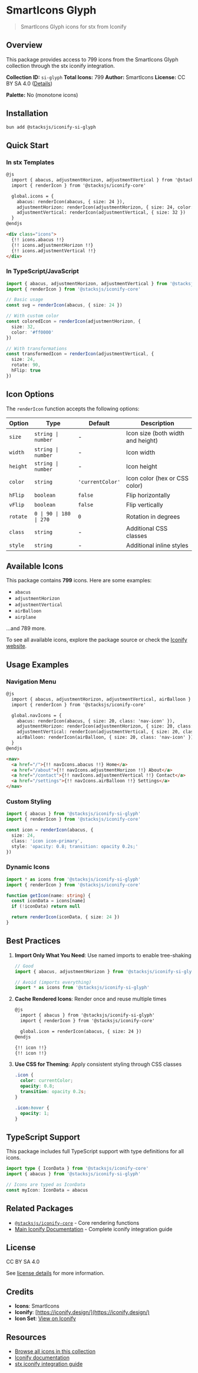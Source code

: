 # SmartIcons Glyph

> SmartIcons Glyph icons for stx from Iconify

## Overview

This package provides access to 799 icons from the SmartIcons Glyph collection through the stx iconify integration.

**Collection ID:** `si-glyph`
**Total Icons:** 799
**Author:** SmartIcons
**License:** CC BY SA 4.0 ([Details](https://creativecommons.org/licenses/by-sa/4.0/))

**Palette:** No (monotone icons)

## Installation

```bash
bun add @stacksjs/iconify-si-glyph
```

## Quick Start

### In stx Templates

```html
@js
  import { abacus, adjustmentHorizon, adjustmentVertical } from '@stacksjs/iconify-si-glyph'
  import { renderIcon } from '@stacksjs/iconify-core'

  global.icons = {
    abacus: renderIcon(abacus, { size: 24 }),
    adjustmentHorizon: renderIcon(adjustmentHorizon, { size: 24, color: '#4a90e2' }),
    adjustmentVertical: renderIcon(adjustmentVertical, { size: 32 })
  }
@endjs

<div class="icons">
  {!! icons.abacus !!}
  {!! icons.adjustmentHorizon !!}
  {!! icons.adjustmentVertical !!}
</div>
```

### In TypeScript/JavaScript

```typescript
import { abacus, adjustmentHorizon, adjustmentVertical } from '@stacksjs/iconify-si-glyph'
import { renderIcon } from '@stacksjs/iconify-core'

// Basic usage
const svg = renderIcon(abacus, { size: 24 })

// With custom color
const coloredIcon = renderIcon(adjustmentHorizon, {
  size: 32,
  color: '#ff0000'
})

// With transformations
const transformedIcon = renderIcon(adjustmentVertical, {
  size: 24,
  rotate: 90,
  hFlip: true
})
```

## Icon Options

The `renderIcon` function accepts the following options:

| Option | Type | Default | Description |
|--------|------|---------|-------------|
| `size` | `string \| number` | - | Icon size (both width and height) |
| `width` | `string \| number` | - | Icon width |
| `height` | `string \| number` | - | Icon height |
| `color` | `string` | `'currentColor'` | Icon color (hex or CSS color) |
| `hFlip` | `boolean` | `false` | Flip horizontally |
| `vFlip` | `boolean` | `false` | Flip vertically |
| `rotate` | `0 \| 90 \| 180 \| 270` | `0` | Rotation in degrees |
| `class` | `string` | - | Additional CSS classes |
| `style` | `string` | - | Additional inline styles |

## Available Icons

This package contains **799** icons. Here are some examples:

- `abacus`
- `adjustmentHorizon`
- `adjustmentVertical`
- `airBalloon`
- `airplane`

...and 789 more.

To see all available icons, explore the package source or check the [Iconify website](https://icon-sets.iconify.design/si-glyph/).

## Usage Examples

### Navigation Menu

```html
@js
  import { abacus, adjustmentHorizon, adjustmentVertical, airBalloon } from '@stacksjs/iconify-si-glyph'
  import { renderIcon } from '@stacksjs/iconify-core'

  global.navIcons = {
    abacus: renderIcon(abacus, { size: 20, class: 'nav-icon' }),
    adjustmentHorizon: renderIcon(adjustmentHorizon, { size: 20, class: 'nav-icon' }),
    adjustmentVertical: renderIcon(adjustmentVertical, { size: 20, class: 'nav-icon' }),
    airBalloon: renderIcon(airBalloon, { size: 20, class: 'nav-icon' })
  }
@endjs

<nav>
  <a href="/">{!! navIcons.abacus !!} Home</a>
  <a href="/about">{!! navIcons.adjustmentHorizon !!} About</a>
  <a href="/contact">{!! navIcons.adjustmentVertical !!} Contact</a>
  <a href="/settings">{!! navIcons.airBalloon !!} Settings</a>
</nav>
```

### Custom Styling

```typescript
import { abacus } from '@stacksjs/iconify-si-glyph'
import { renderIcon } from '@stacksjs/iconify-core'

const icon = renderIcon(abacus, {
  size: 24,
  class: 'icon icon-primary',
  style: 'opacity: 0.8; transition: opacity 0.2s;'
})
```

### Dynamic Icons

```typescript
import * as icons from '@stacksjs/iconify-si-glyph'
import { renderIcon } from '@stacksjs/iconify-core'

function getIcon(name: string) {
  const iconData = icons[name]
  if (!iconData) return null

  return renderIcon(iconData, { size: 24 })
}
```

## Best Practices

1. **Import Only What You Need**: Use named imports to enable tree-shaking
   ```typescript
   // Good
   import { abacus, adjustmentHorizon } from '@stacksjs/iconify-si-glyph'

   // Avoid (imports everything)
   import * as icons from '@stacksjs/iconify-si-glyph'
   ```

2. **Cache Rendered Icons**: Render once and reuse multiple times
   ```html
   @js
     import { abacus } from '@stacksjs/iconify-si-glyph'
     import { renderIcon } from '@stacksjs/iconify-core'

     global.icon = renderIcon(abacus, { size: 24 })
   @endjs

   {!! icon !!}
   {!! icon !!}
   ```

3. **Use CSS for Theming**: Apply consistent styling through CSS classes
   ```css
   .icon {
     color: currentColor;
     opacity: 0.8;
     transition: opacity 0.2s;
   }

   .icon:hover {
     opacity: 1;
   }
   ```

## TypeScript Support

This package includes full TypeScript support with type definitions for all icons.

```typescript
import type { IconData } from '@stacksjs/iconify-core'
import { abacus } from '@stacksjs/iconify-si-glyph'

// Icons are typed as IconData
const myIcon: IconData = abacus
```

## Related Packages

- [`@stacksjs/iconify-core`](../iconify-core) - Core rendering functions
- [Main Iconify Documentation](../../docs/iconify.md) - Complete iconify integration guide

## License

CC BY SA 4.0

See [license details](https://creativecommons.org/licenses/by-sa/4.0/) for more information.

## Credits

- **Icons**: SmartIcons
- **Iconify**: [https://iconify.design/](https://iconify.design/)
- **Icon Set**: [View on Iconify](https://icon-sets.iconify.design/si-glyph/)

## Resources

- [Browse all icons in this collection](https://icon-sets.iconify.design/si-glyph/)
- [Iconify documentation](https://iconify.design/docs/)
- [stx iconify integration guide](../../docs/iconify.md)
